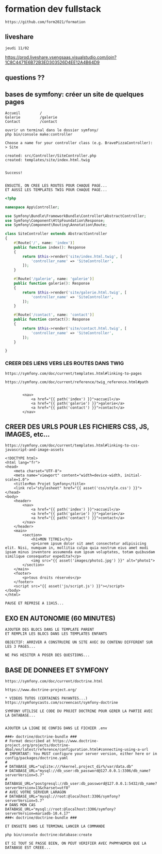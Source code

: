 # formation dev fullstack

    https://github.com/form2021/formation

## liveshare

    jeudi 11/02

https://prod.liveshare.vsengsaas.visualstudio.com/join?1C8C4471E6B72B3ED303526D4EE12A4B64D9

## questions ??

## bases de symfony: créer un site de quelques pages

    Accueil         /
    Galerie         /galerie
    Contact         /contact

    ouvrir un terminal dans le dossier symfony/
    php bin/console make:controller

    Choose a name for your controller class (e.g. BravePizzaController):
    > Site

    created: src/Controller/SiteController.php
    created: templates/site/index.html.twig


    Success!


    ENSUITE, ON CREE LES ROUTES POUR CHAQUE PAGE...
    ET AUSSI LES TEMPLATES TWIG POUR CHAQUE PAGE...

```php
<?php

namespace App\Controller;

use Symfony\Bundle\FrameworkBundle\Controller\AbstractController;
use Symfony\Component\HttpFoundation\Response;
use Symfony\Component\Routing\Annotation\Route;

class SiteController extends AbstractController
{
    #[Route('/', name: 'index')]
    public function index(): Response
    {
        return $this->render('site/index.html.twig', [
            'controller_name' => 'SiteController',
        ]);
    }

    #[Route('/galerie', name: 'galerie')]
    public function galerie(): Response
    {
        return $this->render('site/galerie.html.twig', [
            'controller_name' => 'SiteController',
        ]);
    }

    #[Route('/contact', name: 'contact')]
    public function contact(): Response
    {
        return $this->render('site/contact.html.twig', [
            'controller_name' => 'SiteController',
        ]);
    }

}

```

### CREER DES LIENS VERS LES ROUTES DANS TWIG


    https://symfony.com/doc/current/templates.html#linking-to-pages

    https://symfony.com/doc/current/reference/twig_reference.html#path

```twig

        <nav>
            <a href="{{ path('index') }}">accueil</a>
            <a href="{{ path('galerie') }}">galerie</a>
            <a href="{{ path('contact') }}">contact</a>
        </nav>

```

## CREER DES URLS POUR LES FICHIERS CSS, JS, IMAGES, etc...

    https://symfony.com/doc/current/templates.html#linking-to-css-javascript-and-image-assets

```twig
<!DOCTYPE html>
<html lang="fr">
<head>
    <meta charset="UTF-8">
    <meta name="viewport" content="width=device-width, initial-scale=1.0">
    <title>Mon Projet Symfony</title>
    <link rel="stylesheet" href="{{ asset('css/style.css') }}">
</head>
<body>
    <header>
        <nav>
            <a href="{{ path('index') }}">accueil</a>
            <a href="{{ path('galerie') }}">galerie</a>
            <a href="{{ path('contact') }}">contact</a>
        </nav>
    </header>
    <main>
        <section>
            <h1>MON TITRE1</h1>
            <p>Lorem ipsum dolor sit amet consectetur adipisicing elit. Nisi, numquam in, mollitia culpa quia nostrum eius amet modi ipsam minus inventore assumenda eum ipsum voluptates, totam quibusdam similique consequatur expedita?</p>
            <img src="{{ asset('images/photo1.jpg') }}" alt="photo1">
        </section>
    </main>
    <footer>
        <p>tous droits réservés</p>
    </footer>
    <script src="{{ asset('js/script.js') }}"></script>
</body>
</html>

```


    PAUSE ET REPRISE A 11H15...


## EXO EN AUTONOMIE (60 MINUTES)

    AJOUTER DES BLOCS DANS LE TEMPLATE PARENT
    ET REMPLIR LES BLOCS DANS LES TEMPLATES ENFANTS

    OBJECTIF: ARRIVER A CONSTRUIRE UN SITE AVEC DU CONTENU DIFFERENT SUR LES 3 PAGES...

    NE PAS HESITER A POSER DES QUESTIONS...

## BASE DE DONNEES ET SYMFONY

    https://symfony.com/doc/current/doctrine.html

    https://www.doctrine-project.org/

    * VIDEOS TUTOS (CERTAINES PAYANTES...)
    https://symfonycasts.com/screencast/symfony-doctrine

    SYMFONY UTILISE LE CODE DU PROJET DOCTRINE POUR GERER LA PARTIE AVEC LA DATABASE...


    AJOUTER LA LIGNE DE CONFIG DANS LE FICHIER .env

```
###> doctrine/doctrine-bundle ###
# Format described at https://www.doctrine-project.org/projects/doctrine-dbal/en/latest/reference/configuration.html#connecting-using-a-url
# IMPORTANT: You MUST configure your server version, either here or in config/packages/doctrine.yaml
#
# DATABASE_URL="sqlite:///%kernel.project_dir%/var/data.db"
# DATABASE_URL="mysql://db_user:db_password@127.0.0.1:3306/db_name?serverVersion=5.7"
# DATABASE_URL="postgresql://db_user:db_password@127.0.0.1:5432/db_name?serverVersion=13&charset=utf8"
# AVEC VOTRE SERVEUR LARAGON
# DATABASE_URL="mysql://root:@localhost:3306/symfony?serverVersion=5.7"
# DANS MON CAS 
DATABASE_URL="mysql://root:@localhost:3306/symfony?serverVersion=mariadb-10.4.17"
###< doctrine/doctrine-bundle ###

```
    ET ENSUITE DANS LE TERMINAL LANCER LA COMMANDE

    php bin/console doctrine:database:create

    ET SI TOUT SE PASSE BIEN, ON PEUT VERIFIER AVEC PHPMYADMIN QUE LA DATABASE EST CREEE...

